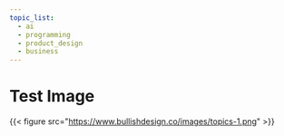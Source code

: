 ```yaml
---
topic_list:
  - ai
  - programming
  - product_design
  - business
---
```


# Test Image
{{< figure src="https://www.bullishdesign.co/images/topics-1.png"  >}}




